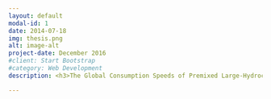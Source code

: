 ```yaml
---
layout: default
modal-id: 1
date: 2014-07-18
img: thesis.png
alt: image-alt
project-date: December 2016
#client: Start Bootstrap
#category: Web Development
description: <h3>The Global Consumption Speeds of Premixed Large-Hydrocarbon Fuel/Air Turbulent Bunsen Flames</h3><p>In 2014 the United States consumed 18.49 million barrels of oil a day, 70 percent of which was used in transportation. Reducing this dependence on fossil fuel technologies is critical to the nation's security, economic stability, and environmental stewardship. Oil is a politically volatile, increasingly scarce resource that releases greenhouse gases when combusted and, as a result, is not sustainable at its current rate of consumption.</p><p>Reactions in internal combustion and gas turbine engines operate at elevated temperatures and pressures, and are primarily driven by turbulent premixed and partially premixed combustion of hydrocarbon fuels.  Current estimates suggest there is nearly one passenger car per individual living in the United States.  This statistic excludes delivery, public transit, and emergency vehicles as well as air and water transport vehicles.  These vehicles use large-hydrocarbon liquid fuels such as gasoline, diesel, and jet fuel and will for the foreseeable future.<p></p>The turbulent flame speed is the rate at which a flame front propagates in an unburned turbulent fuel-air mixture.  This measure is important to the fidelity of combustion models used in engine design and provides a means of directly analyzing and comparing fuels.  However, turbulent flame speeds for most large-hydrocarbon fuels are not known. Thus, an accurate understanding of turbulent flame speeds is required to help overcome current challenges present in engine design.</p><p>An improved understanding of the turbulent combustion of large-hydrocarbon fuels used in transportation technologies is currently needed. This is motivated by the significance of the turbulent flame speeds in evaluating combustion models, and the ubiquity of large-hydrocarbon fuels. In my thesis I investigate the effects of local turbulent fluctuation on global combustion phenomenon such as the turbulent flame speed for these large-hydrocarbon fuels.</p><p><a href="http://hdl.handle.net/1957/60072">Access Full Text Here</a></p>

---
```

